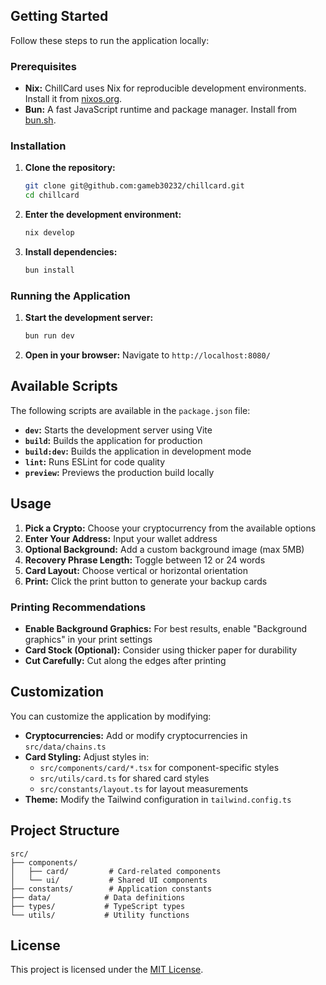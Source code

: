 ## Getting Started

Follow these steps to run the application locally:

### Prerequisites

* **Nix:**  ChillCard uses Nix for reproducible development environments. Install it from [nixos.org](https://nixos.org/download.html).
* **Bun:**  A fast JavaScript runtime and package manager. Install from [bun.sh](https://bun.sh/).

### Installation

1. **Clone the repository:**
   ```bash
   git clone git@github.com:gameb30232/chillcard.git
   cd chillcard
   ```

2. **Enter the development environment:**
   ```bash
   nix develop
   ```

3. **Install dependencies:**
   ```bash
   bun install
   ```

### Running the Application

1. **Start the development server:**
   ```bash
   bun run dev
   ```

2. **Open in your browser:**  Navigate to `http://localhost:8080/`

## Available Scripts

The following scripts are available in the `package.json` file:

* **`dev`:** Starts the development server using Vite
* **`build`:** Builds the application for production
* **`build:dev`:** Builds the application in development mode
* **`lint`:** Runs ESLint for code quality
* **`preview`:** Previews the production build locally

## Usage

1. **Pick a Crypto:** Choose your cryptocurrency from the available options
2. **Enter Your Address:** Input your wallet address
3. **Optional Background:** Add a custom background image (max 5MB)
4. **Recovery Phrase Length:** Toggle between 12 or 24 words
5. **Card Layout:** Choose vertical or horizontal orientation
6. **Print:** Click the print button to generate your backup cards

### Printing Recommendations

* **Enable Background Graphics:** For best results, enable "Background graphics" in your print settings
* **Card Stock (Optional):** Consider using thicker paper for durability
* **Cut Carefully:** Cut along the edges after printing

## Customization

You can customize the application by modifying:

* **Cryptocurrencies:** Add or modify cryptocurrencies in `src/data/chains.ts`
* **Card Styling:** Adjust styles in:
  * `src/components/card/*.tsx` for component-specific styles
  * `src/utils/card.ts` for shared card styles
  * `src/constants/layout.ts` for layout measurements
* **Theme:** Modify the Tailwind configuration in `tailwind.config.ts`

## Project Structure

```
src/
├── components/
│   ├── card/         # Card-related components
│   └── ui/           # Shared UI components
├── constants/        # Application constants
├── data/            # Data definitions
├── types/           # TypeScript types
└── utils/           # Utility functions
```

## License

This project is licensed under the [MIT License](LICENSE).
